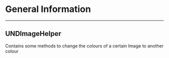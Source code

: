 # General Information
----
## UNDImageHelper
Contains some methods to change the colours of a certain Image to another colour
